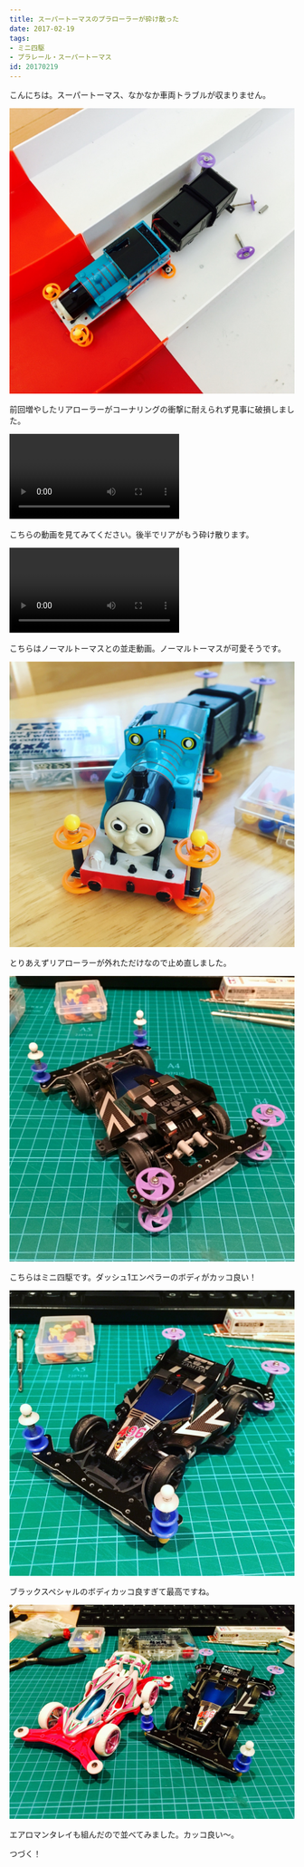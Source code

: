 ```yaml
---
title: スーパートーマスのプラローラーが砕け散った
date: 2017-02-19
tags:
- ミニ四駆
- プラレール・スーパートーマス
id: 20170219
---
```


<p class="sentence">
こんにちは。スーパートーマス、なかなか車両トラブルが収まりません。
</p>
<div class="center"><img class="img-fluid" src="/photo/diary/2017.02.19_01.jpg"></div>
<p class="sentence spacing">前回増やしたリアローラーがコーナリングの衝撃に耐えられず見事に破損しました。</p>
<div class="center"><video class="img-fluid" src="/photo/diary/2017.02.19_02.mp4" controls></div>
<p class="sentence spacing">こちらの動画を見てみてください。後半でリアがもう砕け散ります。</p>
<div class="center"><video class="img-fluid" src="/photo/diary/2017.02.19_03.mp4" controls></div>
<p class="sentence spacing">こちらはノーマルトーマスとの並走動画。ノーマルトーマスが可愛そうです。</p>
<div class="center"><img class="img-fluid" src="/photo/diary/2017.02.19_04.jpg"></div>
<p class="sentence spacing">とりあえずリアローラーが外れただけなので止め直しました。</p>
<div class="center"><img class="img-fluid" src="/photo/diary/2017.02.19_05.jpg"></div>
<p class="sentence spacing">こちらはミニ四駆です。ダッシュ1エンペラーのボディがカッコ良い！</p>
<div class="center"><img class="img-fluid" src="/photo/diary/2017.02.19_06.jpg"></div>
<p class="sentence spacing">ブラックスペシャルのボディカッコ良すぎて最高ですね。</p>
<div class="center"><img class="img-fluid" src="/photo/diary/2017.02.19_07.jpg"></div>
<p class="sentence spacing">エアロマンタレイも組んだので並べてみました。カッコ良い〜。</p>
<p class="sentence spacing">つづく！</p>
